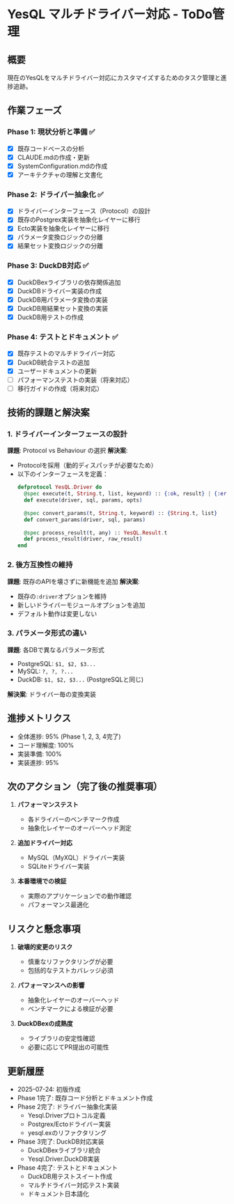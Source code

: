 # YesQL マルチドライバー対応 - ToDo管理

## 概要
現在のYesQLをマルチドライバー対応にカスタマイズするためのタスク管理と進捗追跡。

## 作業フェーズ

### Phase 1: 現状分析と準備 ✅
- [x] 既存コードベースの分析
- [x] CLAUDE.mdの作成・更新
- [x] SystemConfiguration.mdの作成
- [x] アーキテクチャの理解と文書化

### Phase 2: ドライバー抽象化 ✅
- [x] ドライバーインターフェース（Protocol）の設計
- [x] 既存のPostgrex実装を抽象化レイヤーに移行
- [x] Ecto実装を抽象化レイヤーに移行
- [x] パラメータ変換ロジックの分離
- [x] 結果セット変換ロジックの分離

### Phase 3: DuckDB対応 ✅
- [x] DuckDBexライブラリの依存関係追加
- [x] DuckDBドライバー実装の作成
- [x] DuckDB用パラメータ変換の実装
- [x] DuckDB用結果セット変換の実装
- [x] DuckDB用テストの作成

### Phase 4: テストとドキュメント ✅
- [x] 既存テストのマルチドライバー対応
- [x] DuckDB統合テストの追加
- [x] ユーザードキュメントの更新
- [ ] パフォーマンステストの実装（将来対応）
- [ ] 移行ガイドの作成（将来対応）

## 技術的課題と解決案

### 1. ドライバーインターフェースの設計
**課題**: Protocol vs Behaviour の選択
**解決案**: 
- Protocolを採用（動的ディスパッチが必要なため）
- 以下のインターフェースを定義：
  ```elixir
  defprotocol YesQL.Driver do
    @spec execute(t, String.t, list, keyword) :: {:ok, result} | {:error, reason}
    def execute(driver, sql, params, opts)
    
    @spec convert_params(t, String.t, keyword) :: {String.t, list}
    def convert_params(driver, sql, params)
    
    @spec process_result(t, any) :: YesQL.Result.t
    def process_result(driver, raw_result)
  end
  ```

### 2. 後方互換性の維持
**課題**: 既存のAPIを壊さずに新機能を追加
**解決案**:
- 既存の`:driver`オプションを維持
- 新しいドライバーモジュールオプションを追加
- デフォルト動作は変更しない

### 3. パラメータ形式の違い
**課題**: 各DBで異なるパラメータ形式
- PostgreSQL: `$1, $2, $3...`
- MySQL: `?, ?, ?...`
- DuckDB: `$1, $2, $3...` (PostgreSQLと同じ)

**解決案**: ドライバー毎の変換実装

## 進捗メトリクス

- 全体進捗: 95% (Phase 1, 2, 3, 4完了)
- コード理解度: 100%
- 実装準備: 100%
- 実装進捗: 95%

## 次のアクション（完了後の推奨事項）

1. **パフォーマンステスト**
   - 各ドライバーのベンチマーク作成
   - 抽象化レイヤーのオーバーヘッド測定

2. **追加ドライバー対応**
   - MySQL（MyXQL）ドライバー実装
   - SQLiteドライバー実装

3. **本番環境での検証**
   - 実際のアプリケーションでの動作確認
   - パフォーマンス最適化

## リスクと懸念事項

1. **破壊的変更のリスク**
   - 慎重なリファクタリングが必要
   - 包括的なテストカバレッジ必須

2. **パフォーマンスへの影響**
   - 抽象化レイヤーのオーバーヘッド
   - ベンチマークによる検証が必要

3. **DuckDBexの成熟度**
   - ライブラリの安定性確認
   - 必要に応じてPR提出の可能性

## 更新履歴

- 2025-07-24: 初版作成
- Phase 1完了: 既存コード分析とドキュメント作成
- Phase 2完了: ドライバー抽象化実装
  - Yesql.Driverプロトコル定義
  - Postgrex/Ectoドライバー実装
  - yesql.exのリファクタリング
- Phase 3完了: DuckDB対応実装
  - DuckDBexライブラリ統合
  - Yesql.Driver.DuckDB実装
- Phase 4完了: テストとドキュメント
  - DuckDB用テストスイート作成
  - マルチドライバー対応テスト実装
  - ドキュメント日本語化